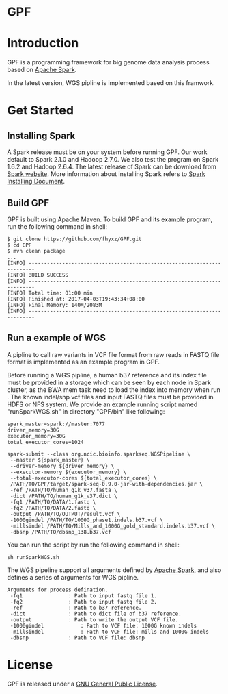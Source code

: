 GPF
====

# Introduction

GPF is a programming framework for big genome data analysis process based on [Apache Spark](http://spark.incubator.apache.org/).

In the latest version, WGS pipline is implemented based on this framwork.

# Get Started

## Installing Spark
A Spark release must be on your system before running GPF.
Our work default to Spark 2.1.0 and Hadoop 2.7.0. We also test the program on Spark 1.6.2 and Hadoop 2.6.4.
The latest release of Spark can be download from [Spark website](http://spark.apache.org/downloads.html). More information about installing Spark refers to [Spark Installing Document](https://github.com/apache/spark).

## Build GPF
GPF is built using Apache Maven. To build GPF and its example program, run the following command in shell:
```
$ git clone https://github.com/fhyxz/GPF.git
$ cd GPF
$ mvn clean package
...
[INFO] ------------------------------------------------------------------------
[INFO] BUILD SUCCESS
[INFO] ------------------------------------------------------------------------
[INFO] Total time: 01:00 min
[INFO] Finished at: 2017-04-03T19:43:34+08:00
[INFO] Final Memory: 140M/2083M
[INFO] ------------------------------------------------------------------------
```

## Run a example of WGS
A pipline to call raw variants in VCF file format from raw reads in FASTQ file format is implemented as an example program in GPF.

Before running a WGS pipline, a human b37 reference and its index file must be provided in a storage which can be seen by each node in Spark cluster, as the BWA mem task need to load the index into memory when run .
The known indel/snp vcf files and input FASTQ files must be provided in HDFS or NFS system. 
We provide an example running script named "runSparkWGS.sh" in directory "GPF/bin" like following:
```
spark_master=spark://master:7077
driver_memory=30G
executor_memory=30G
total_executor_cores=1024

spark-submit --class org.ncic.bioinfo.sparkseq.WGSPipeline \
 --master ${spark_master} \
 --driver-memory ${driver_memory} \
 --executor-memory ${executor_memory} \
 --total-executor-cores ${total_executor_cores} \
 /PATH/TO/GPF/target/spark-seq-0.9.0-jar-with-dependencies.jar \
 -ref /PATH/TO/human_g1k_v37.fasta \
 -dict /PATH/TO/human_g1k_v37.dict \
 -fq1 /PATH/TO/DATA/1.fastq \
 -fq2 /PATH/TO/DATA/2.fastq \
 -output /PATH/TO/OUTPUT/result.vcf \
 -1000gindel /PATH/TO/1000G_phase1.indels.b37.vcf \
 -millsindel /PATH/TO/Mills_and_1000G_gold_standard.indels.b37.vcf \
 -dbsnp /PATH/TO/dbsnp_138.b37.vcf
```

You can run the script by run the following command in shell:
```
sh runSparkWGS.sh
```

The WGS pipeline support all arguments defined by [Apache Spark](http://spark.incubator.apache.org/), and also defines a series of arguments for WGS pipline.
````
Arguments for process defination.
 -fq1				: Path to input fastq file 1.
 -fq2				: Path to input fastq file 2.
 -ref				: Path to b37 reference.
 -dict				: Path to dict file of b37 reference.
 -output			: Path to write the output VCF file.
 -1000gindel			: Path to VCF file: 1000G known indels
 -millsindel			: Path to VCF file: mills and 1000G indels
 -dbsnp				: Path to VCF file: dbsnp
````

# License
GPF is released under a [GNU General Public License](https://github.com/fhyxz/GPF/blob/master/LICENSE).
